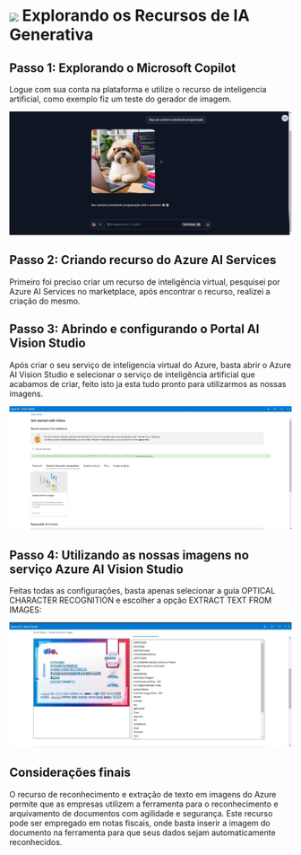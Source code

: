 <h1>
    <a href="https://www.dio.me/">
     <img align="center" width="60px" src="https://hermes.dio.me/lab_projects/badges/c1203540-e5d4-40d1-a1e8-a7e0387d8abe.png"></a>
    <span> 
Explorando os Recursos de IA Generativa
</span>
</h1>

## Passo 1: Explorando o Microsoft Copilot

Logue com sua conta na plataforma e utilize o recurso de inteligencia artificial, como exemplo fiz um teste do gerador de imagem.

<img src="output/01.jpg">

## Passo 2: Criando recurso do Azure AI Services

Primeiro foi preciso criar um recurso de inteligência virtual, pesquisei por Azure AI Services no marketplace, após encontrar o recurso, realizei a criação do mesmo.

## Passo 3: Abrindo e configurando o Portal AI Vision Studio

Após criar o seu serviço de inteligencia virtual do Azure, basta abrir o Azure AI Vision Studio e selecionar o serviço de inteligência artificial que acabamos de criar, feito isto ja esta tudo pronto para utilizarmos as nossas imagens.

<img src="output/03.jpg">

## Passo 4: Utilizando as nossas imagens no serviço Azure AI Vision Studio

Feitas todas as configurações, basta apenas selecionar a guia OPTICAL CHARACTER RECOGNITION e escolher a opção EXTRACT TEXT FROM IMAGES:

<img src="output/02.jpg">

## Considerações finais

O recurso de reconhecimento e extração de texto em imagens do Azure permite que as empresas utilizem a ferramenta para o reconhecimento e arquivamento de documentos com agilidade e segurança. Este recurso pode ser empregado em notas fiscais, onde basta inserir a imagem do documento na ferramenta para que seus dados sejam automaticamente reconhecidos.
